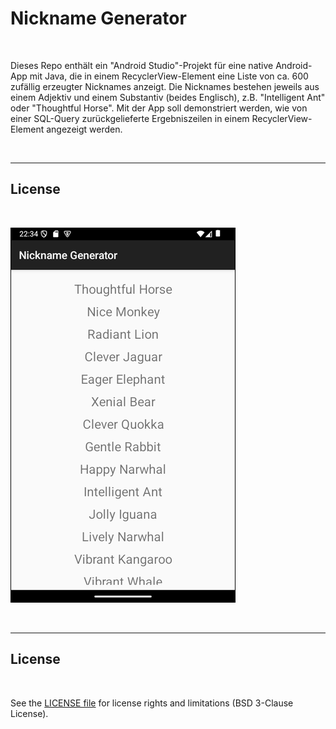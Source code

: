 # Nickname Generator #

<br>

Dieses Repo enthält ein "Android Studio"-Projekt für eine native Android-App mit Java, die in einem
RecyclerView-Element eine Liste von ca. 600 zufällig erzeugter Nicknames anzeigt. 
Die Nicknames bestehen jeweils aus einem Adjektiv und einem Substantiv (beides Englisch), z.B. 
"Intelligent Ant" oder "Thoughtful Horse". 
Mit der App soll demonstriert werden, wie von einer SQL-Query zurückgelieferte Ergebniszeilen
in einem RecyclerView-Element angezeigt werden.

<br>

----

## License ##

<br>

![Screenshot 1](screenshot_1.png)

<br>

----

## License ##

<br>

See the [LICENSE file](LICENSE.md) for license rights and limitations (BSD 3-Clause License).

<br>
